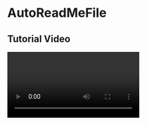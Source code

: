# AutoReadMeFile

## Tutorial Video

<video src="assets\README video walkthrough.webm" alt="movie of deployment">
## Guide Questions

What was your motivation?
To create a README file generator and understand node, javascript and code in general.
Why did you build this project? (Note: the answer is not "Because it was a homework assignment.")
To understand more on ho to use node javascript and how to bring in inquiere.
What problem does it solve?
By creating an generator for a readme file it solves on having to create one from scratch over and over.
What did you learn?
It helped me understand code a little more and how it would help me future wise for potential jobs.

What makes your project stand out?

## Screenshot

<img src="assets\screenshot for project.png" alt="picture of deployment">

## Repo and Live

https://github.com/Erazerlista/AutoReadMeFile
https://erazerlista.github.io/AutoReadMeFile/

## Links

https://gist.github.com/lukas-h/2a5d00690736b4c3a7ba - for badges
https://coding-boot-camp.github.io/full-stack/github/professional-readme-guide - how to

## User Story

AS A developer
I WANT a README generator
SO THAT I can quickly create a professional README for a new project

## Acceptance Criteria

GIVEN a command-line application that accepts user input
WHEN I am prompted for information about my application repository
THEN a high-quality, professional README.md is generated with the title of my project and sections entitled Description, Table of Contents, Installation, Usage, License, Contributing, Tests, and Questions
WHEN I enter my project title
THEN this is displayed as the title of the README
WHEN I enter a description, installation instructions, usage information, contribution guidelines, and test instructions
THEN this information is added to the sections of the README entitled Description, Installation, Usage, Contributing, and Tests
WHEN I choose a license for my application from a list of options
THEN a badge for that license is added near the top of the README and a notice is added to the section of the README entitled License that explains which license the application is covered under
WHEN I enter my GitHub username
THEN this is added to the section of the README entitled Questions, with a link to my GitHub profile
WHEN I enter my email address
THEN this is added to the section of the README entitled Questions, with instructions on how to reach me with additional questions
WHEN I click on the links in the Table of Contents
THEN I am taken to the corresponding section of the README
